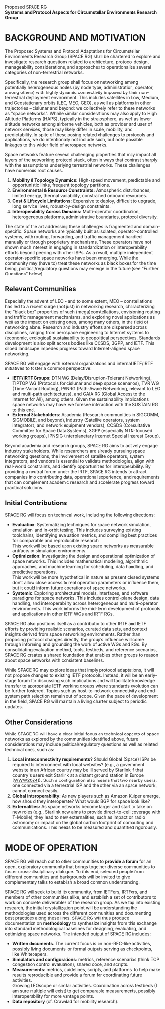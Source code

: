 Proposed SPACE RG  
**Systems and Protocol Aspects for Circumstellar Environments Research Group**

# BACKGROUND AND MOTIVATION

The Proposed Systems and Protocol Adaptations for Circumstellar Environments Research Group (SPACE RG) shall be chartered to explore and investigate research questions related to architecture, protocol design, manageability considerations, and approaches to operationalize several categories of non-terrestrial networks. 

Specifically, the research group shall focus on networking among potentially heterogeneous nodes (by node type, administration, operator, among others) with highly dynamic connectivity imposed by their non-terrestrial deployment environment. 
This includes satellites in Low, Medium, and Geostationary orbits (LEO, MEO, GEO), as well as platforms in other trajectories – cislunar and beyond: we collectively refer to these networks as "space networks".
Whhile similar considerations may also apply to High Altitude Platforms (HAPS), typically in the stratosphere, as well as lower altitude networks among airborne vehicles, both as provider and user of network services, those may likely differ in scale, mobility, and predictability. In spite of these posing related challenges to protocols and applications, we do intentionally not include such, but note possible linkages to this wider field of aerospace networks. 

Space networks feature several challenging properties that may impact all layers of the networking protocol stack, often in ways that contrast sharply with the assumptions underlying terrestrial networks. 
These challenges have numerous root causes.

1. **Mobility & Topology Dynamics:** High-speed movement, predictable and opportunistic links, frequent topology partitions.  
2. **Environmental & Resource Constraints:** Atmospheric disturbances, limited energy, thermal variability, constrained onboard resources.  
3. **Cost & Lifecycle Limitations:** Expensive to deploy, difficult to upgrade, long service lives, robust-by-design constraints.  
4. **Interoperability Across Domains:** Multi-operator coordination, heterogeneous platforms, administrative boundaries, protocol diversity.

The state of the art addressing these challenges is fragmented and domain-specific. 
Space networks are typically built as isolated, operator-controlled systems, with routing, forwarding, and traffic management handled manually or through proprietary mechanisms. 
These operators have not shown much interest in engaging in standardization or interoperability efforts beyond peering with other ISPs. 
As a result, multiple independent operator-specific space networks have been emerging. 
While the community may (have to) treat these networks as black boxes for the time being, political/regulatory questions may emerge in the future (see “Further Questions” below).

## Relevant Communities

Especially the advent of LEO – and to some extent, MEO – constellations  has led to a recent surge (not just) in networking research, characterizing the “black box” properties of such (mega)constellations, envisioning routing and traffic management mechanisms, and exploring novel applications as well as the impact on existing ones, among many others, in the field of networking alone.  Research and industry efforts are dispersed across disciplines, ranging from aerospace engineering to Internet systems to (economic, ecological) sustainability to geopolitical perspectives.
Standards development is also split across bodies like CCSDS, 3GPP, and IETF. This siloed landscape impedes progress toward Internet-aligned space networking.

SPACE RG will engage with external organizations and internal IETF/IRTF initiatives to foster a common perspective:

* **IETF/IRTF Groups**: DTN WG (Delay/Disruption-Tolerant Networking), TIPTOP WG (Protocols for cislunar and deep space scenarios), TVR WG (Time-Variant Routing), PANRG  (Path-Aware Networking, relevant to LEO and multi-path architectures), and GAIA RG (Global Access to the Internet for All), among others. 
Given the sustainability implications space networks may have, we foresee interaction with the SUSTAIN RG to this end.  
* **External Stakeholders**: Academia (Research communities in SIGCOMM, SIGMOBILE, and beyond), Industry (Satellite operators, system integrators, and network equipment vendors), CCSDS (Consultative Committee for Space Data Systems), 3GPP (especially NTN-focused working groups), IPNSIG (Interplanetary Internet Special Interest Group).

Beyond academia and research groups, SPACE RG aims to actively engage industry stakeholders. 
While researchers are already pursuing space networking questions, the involvement of satellite operators, system integrators, and vendors is essential to validate methodologies, align with real-world constraints, and identify opportunities for interoperability. 
By providing a neutral forum under the IRTF, SPACE RG intends to attract companies into contributing data, operational experience, and requirements that can complement academic research and accelerate progress toward practical solutions.

## Initial Contributions

SPACE RG will focus on technical work, including the following directions:

* **Evaluation**: Systematizing techniques for space network simulation, emulation, and in-orbit testing. 
This includes surveying existing toolchains, identifying evaluation metrics, and compiling best practices for comparable and reproducible research.  
This work will be based upon existing space networks as measurable artifacts or simulation environments.  
* **Optimization**: Investigating the design and operational optimization of space networks. 
This includes mathematical modeling, algorithmic approaches, and machine learning for scheduling, data handling, and predictive operations.  
This work will be more hypothetical in nature as present closed systems don’t allow close access to real operation parameters or influence them, but it could inform future operations of space networks.  
* **Systemic**: Exploring architectural models, interfaces, and software paradigms for space networks. 
This includes control-plane design, data handling, and interoperability across heterogeneous and multi-operator environments. 
This work informs the mid-term development of protocols and applications in other IETF WGs and IRTF RGs.

SPACE RG also positions itself as a contributor to other IRTF and IETF efforts by providing realistic scenarios, curated data sets, and context insights derived from space networking environments. 
Rather than proposing protocol changes directly, the group’s influence will come through informing and grounding the work of active WGs and RGs. 
By consolidating evaluation method, tools, testbeds, and reference scenarios, SPACE RG creates a shared foundation that enables other groups to reason about space networks with consistent baselines.

While SPACE RG may explore ideas that imply protocol adaptations, it will not propose changes to existing IETF protocols. 
Instead, it will be an early-stage forum for discussing such implications and will facilitate knowledge transfer to appropriate IETF working groups where standards evolution can be further fostered. 
Topics such as host-to-network connectivity and end-system path selection remain out of scope. 
Given the pace of development in the field, SPACE RG will maintain a living charter subject to periodic updates.

## Other Considerations

While SPACE RG will have a clear initial focus on technical aspects of space networks as explored by the communities identified above, future considerations may include political/regulatory questions as well as related technical ones, such as:

1. **Local interconnectivity requirements?** Should Global (Space) ISPs be required to interconnect with local websites? (e.g., a government website in an African country may be ill served by Starlink if that country's users exit Starlink at a distant ground station in Europe \[[WWW2024](https://dl.acm.org/doi/10.1145/3589334.3645328)\]). 
Such a configuration also means that two nearby users, one connected via a terrestrial ISP and the other via an space network, cannot connect easily.  
2. **Global interoperability**: As new players such as Amazon Kuiper emerge, how should they interoperate? What would BGP for space look like?  
3. **Externalities:** As space networks become larger and start to take on new roles (e.g., Starlink now aims to provide direct-to-cell coverage with T-Mobile), they lead to new externalities, such as impact on radio astronomy or impact on the global carbon footprint of computing and communications. 
This needs to be measured and quantified rigorously.

# MODE OF OPERATION

SPACE RG will reach out to other communities to **provide a forum** for an open, exploratory community that brings together diverse communities to foster cross-disciplinary dialogue. 
To this end, selected people from different communities and backgrounds will be invited to give complementary talks to establish a broad common understanding.

SPACE RG will seek to build its community, from IETFers, IRTFers, and members of other communities alike, and establish a set of contributors to work on concrete deliverables of the research group. 
As we tap into existing research, the initial crystallization point will be understanding the methodologies used across the different communities and documenting best practices along these lines. 
SPACE RG will thus produce documentation on **methodology** to synthesize insights from this exchange into standard methodological baselines for designing, evaluating, and optimizing space networks. 
The intended output of SPACE RG includes:

* **Written documents**. The current focus is on non-RFC-like activities, possibly living documents, or formal outputs serving as checkpoints, like Whitepapers.  
* **Simulators and configurations**: metrics, reference scenarios (think TCP congestion control evaluation), shared code, and scripts.  
* **Measurements**: metrics, guidelines, scripts, and platforms, to help make results reproducible and provide a forum for coordinating future activities.  
Growing LEOscope or similar activities. 
Coordination across testbeds (I am sure multiple will exist) to get comparable measurements, possibly interoperability for more vantage points.  
* **Data repository** (cf. Crawdad for mobility research).

